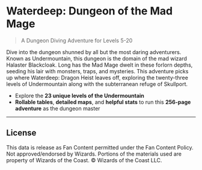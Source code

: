 # Waterdeep: Dungeon of the Mad Mage

> A Dungeon Diving Adventure for Levels 5-20

Dive into the dungeon shunned by all but the most daring adventurers. Known as Undermountain, this dungeon is the domain of the mad wizard Halaster Blackcloak. Long has the Mad Mage dwelt in these forlorn depths, seeding his lair with monsters, traps, and mysteries. This adventure picks up where Waterdeep: Dragon Heist leaves off, exploring the twenty-three levels of Undermountain along with the subterranean refuge of Skullport.

- Explore the **23 unique levels of the Undermountain**
- **Rollable tables**, **detailed maps**, and **helpful stats** to run this **256-page adventure** as the dungeon master

---

## License

This data is release as Fan Content permitted under the Fan Content Policy. Not approved/endorsed by Wizards. Portions of the materials used are property of Wizards of the Coast. © Wizards of the Coast LLC.
